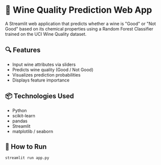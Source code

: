 # 🍷 Wine Quality Prediction Web App

A Streamlit web application that predicts whether a wine is "Good" or "Not Good" based on its chemical properties using a Random Forest Classifier trained on the UCI Wine Quality dataset.

## 🔍 Features

- Input wine attributes via sliders
- Predicts wine quality (Good / Not Good)
- Visualizes prediction probabilities
- Displays feature importance

## 📦 Technologies Used

- Python
- scikit-learn
- pandas
- Streamlit
- matplotlib / seaborn

## 🚀 How to Run

```bash
streamlit run app.py
